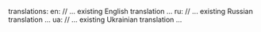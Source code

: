 translations:
  en:
    // ... existing English translation ...
  ru:
    // ... existing Russian translation ...
  ua:
    // ... existing Ukrainian translation ... 